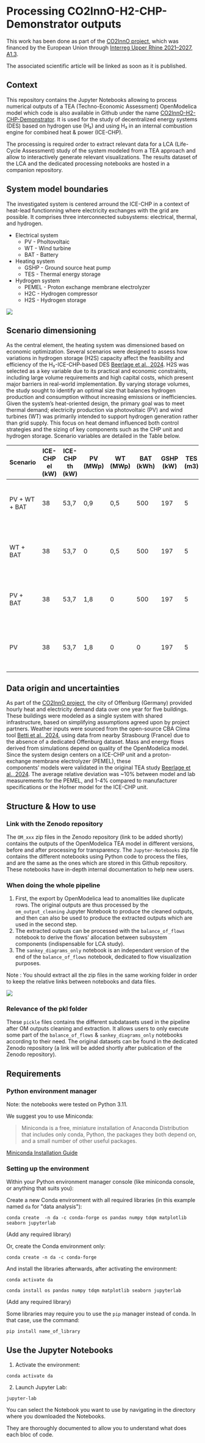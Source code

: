 # Processing CO2InnO-H2-CHP-Demonstrator outputs

This work has been done as part of the [CO2InnO project](https://co2inno.com/), which was financed by the European Union through [Interreg Upper Rhine 2021–2027, A1.3](https://www.interreg-rhin-sup.eu/projet/co2inno-laboratoire-vivant-pour-une-region-dinnovation-pilote-neutre-en-co2-developpement-de-solutions-energetiques-et-de-mobilite/). 

The associated scientific article will be linked as soon as it is published.

## Context

This repository contains the Jupyter Notebooks allowing to process numerical outputs of a TEA (Techno-Economic Assessment) OpenModelica model which code is also available in Github under the name [CO2InnO-H2-CHP-Demonstrator](https://github.com/IKKUengine/CO2InnO-H2-CHP-Demonstrator). It is used for the study of decentralized energy systems (DES) based on hydrogen use (H₂) and using H₂ in an internal combustion engine for combined heat & power (ICE-CHP). 

The processing is required order to extract relevant data for a LCA (Life-Cycle Assessment) study of the system modeled from a TEA approach and allow to interactively generate relevant visualizations. The results dataset of the LCA and the dedicated processing notebooks are hosted in a companion repository.

## System model boundaries

The investigated system is centered arround the ICE-CHP in a context of heat-lead functionning where electricity exchanges with the grid are possible. It comprises three interconnected subsystems: electrical, thermal, and hydrogen.

- Electrical system
    - PV - Pholtovoltaic
    - WT - Wind turbine
    - BAT - Battery
- Heating system
    - GSHP - Ground source heat pump
    - TES - Thermal energy storage
- Hydrogen system
    - PEMEL - Proton exchange membrane electrolyzer
    - H2C - Hydrogen compressor
    - H2S - Hydrogen storage

<img src="img/SystemBoundaries.png">

## Scenario dimensioning

As the central element, the heating system was dimensioned based on economic optimization. Several scenarios were designed to assess how variations in hydrogen storage (H2S) capacity affect the feasibility and efficiency of the H₂-ICE-CHP-based DES [Beerlage et al., 2024](https://doi.org/10.3384/ecp20780 ). H2S was selected as a key variable due to its practical and economic constraints, including large volume requirements and high capital costs, which present major barriers in real-world implementation. By varying storage volumes, the study sought to identify an optimal size that balances hydrogen production and consumption without increasing emissions or inefficiencies. Given the system’s heat-oriented design, the primary goal was to meet thermal demand; electricity production via photovoltaic (PV) and wind turbines (WT) was primarily intended to support hydrogen generation rather than grid supply. This focus on heat demand influenced both control strategies and the sizing of key components such as the CHP unit and hydrogen storage. Scenario variables are detailed in the Table below.

| Scenario      | ICE-CHP el (kW) | ICE-CHP th (kW) | PV (MWp) | WT (MWp) | BAT (kWh) | GSHP (kW) | TES (m3) | PEMEL (MW) | H2S (m3)                      |
|---------------|-----------------|-----------------|----------|----------|-----------|-----------|----------|------------|-------------------------------|
| PV + WT + BAT | 38              | 53,7            | 0,9      | 0,5      | 500       | 197       | 5        | 0,5        | 1000, 500, 100, 50, 30, 10, 1 |
| WT + BAT      | 38              | 53,7            | 0        | 0,5      | 500       | 197       | 5        | 0,5        | 1000, 500, 100, 50, 30, 10, 1 |
| PV + BAT      | 38              | 53,7            | 1,8      | 0        | 500       | 197       | 5        | 0,5        | 1000, 500, 100, 50, 30, 10, 1 |
| PV            | 38              | 53,7            | 1,8      | 0        | 0         | 197       | 5        | 0,5        | 1000, 500, 100, 50, 30, 10, 1 |

## Data origin and uncertainties

As part of the [CO2InnO project](https://co2inno.com/), the city of Offenburg (Germany) provided hourly heat and electricity demand data over one year for five buildings. These buildings were modeled as a single system with shared infrastructure, based on simplifying assumptions agreed upon by project partners. Weather inputs were sourced from the open-source CBA Clima tool [Betti et al., 2024](https://doi.org/10.1007/s12273-023-1090-5), using data from nearby Strasbourg (France) due to the absence of a dedicated Offenburg dataset. Mass and energy flows derived from simulations depend on quality of the OpenModelica model. Since the system design centers on a ICE-CHP unit and a proton-exchange membrane electrolyzer (PEMEL), these components’ models were validated in the original TEA study [Beerlage et al., 2024](https://doi.org/10.3384/ecp20780 ). The average relative deviation was ~10% between model and lab measurements for the PEMEL, and 1-4% compared to manufacturer specifications or the Hofner model for the ICE-CHP unit.

## Structure & How to use

### Link with the Zenodo repository

The `OM_xxx` zip files in the Zenodo repository (link to be added shortly) contains the outputs of the OpenModelica TEA model in different versions, before and after processing for transparency. The `Jupyter-Notebooks` zip file contains the different notebooks using Python code to process the files, and are the same as the ones which are stored in this Github repository. These notebooks have in-depth internal documentation to help new users.

### When doing the whole pipeline

1. First, the export by OpenModelica lead to anomalities like duplicate rows. The original outputs are thus processed by the `om_output_cleaning` Jupyter Notebook to produce the cleaned outputs, and then can also be used to produce the extracted outputs which are used in the second step.
2. The extracted outputs can be processed with the `balance_of_flows` notebook to derive the flows' allocation between subsystem components (indispensable for LCA study).
3. The `sankey_diagrams_only` notebook is an independant version of the end of the `balance_of_flows` notebook, dedicated to flow visualization purposes.

Note : You should extract all the zip files in the same working folder in order to keep the relative links between notebooks and data files.

<img src="img/SankeyDiagramsExample.png">

### Relevance of the pkl folder

These `pickle` files contains the different subdatasets used in the pipeline after OM outputs cleaning and extraction. It allows users to only execute some part of the `balance_of_flows` & `sankey_diagrams_only` notebooks according to their need. The original datasets can be found in the dedicated Zenodo repository (a link will be added shortly after publication of the Zenodo repository).

## Requirements

### Python environment manager

Note: the notebooks were tested on Python 3.11.

We suggest you to use Miniconda:

> Miniconda is a free, miniature installation of Anaconda Distribution that includes only conda, Python, the packages they both depend on, and a small number of other useful packages.

[Miniconda Installation Guide](https://www.anaconda.com/docs/getting-started/miniconda/main)

### Setting up the environment

Within your Python environment manager console (like miniconda console, or anything that suits you):

Create a new Conda environment with all required libraries (in this example named `da` for "data analysis"):

```
conda create  -n da -c conda-forge os pandas numpy tdqm matplotlib seaborn jupyterlab
```
(Add any required library)

Or, create the Conda environment only:

```
conda create -n da -c conda-forge
```

And install the libraries afterwards, after activating the environment:

```
conda activate da
```

```
conda install os pandas numpy tdqm matplotlib seaborn jupyterlab
```
(Add any required library)

Some libraries may require you to use  the `pip` manager instead of conda. In that case, use the command:

```
pip install name_of_library
```

## Use the Jupyter Notebooks

1.  Activate the environment:

```
conda activate da
```

2. Launch Jupyter Lab:

```
jupyter-lab
```
You can select the Notebook you want to use by navigating in the directory where you downloaded the Notebooks.

They are thoroughly documented to allow you to understand what does each bloc of code.
